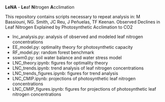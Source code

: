 **LeNA** - **Le**af **N**itrogen **A**cclimation

This repository contains scripts necessary to repeat analysis in: M Bassiouni, NG. Smith, JC Reu, J Peñuelas, TF Keenan. Observed Declines in Leaf Nitrogen Explained by Photosynthetic Acclimation to CO2

* lnc_analysis.py: analysis of observed and modeled leaf nitrogen concentrations
* EE_model.py: optimality theory for photosynthetic capacity
* RF_model.py: random forest benchmark
* sswm0.py: soil water balance and water stress model
* LNC_theory.ipynb: figures for optimality theory
* LNC_trends.ipynb: trend analysis of leaf nitrogen concentrations
* LNC_trends_figures.ipynb: figures for trend analysis
* LNC_CMIP.ipynb: projections of photosynthetic leaf nitrogen concentrations
* LNC_CMIP_figures.ipynb: figures for projections of photosynthetic leaf nitrogen concentrations




